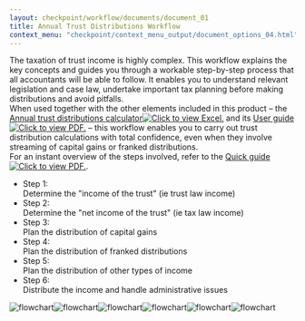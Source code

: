 ```yaml
---
layout: checkpoint/workflow/documents/document_01
title: Annual Trust Distributions Workflow
context_menu: "checkpoint/context_menu_output/document_options_04.html"
---
```


<!-- START CHECKPOINT OUTPUT -->

<div id="documentDisplay"> <div id="documentContainer"><span id="NavOffset" class="anchor"></span><div xmlns:str="http://exslt.org/strings" xmlns:ext="http://exslt.org/common" id="docContent"><div id="sharedInfo" style="display: none;"><dl class="paragraphTitle">Annual trust distributions workflow</dl><dl class="wrapper"><dt class="leftMetadata"><strong>Product Title:</strong></dt><dd class="rightMetadata">Annual Trust Distributions Workflow</dd></dl><dl class="wrapper"><dt class="leftMetadata"><strong>Subject Area:</strong></dt><dd class="rightMetadata"></dd></dl><dl class="wrapper"><dt class="leftMetadata"><strong>Tool Type:</strong></dt><dd class="rightMetadata">Navigation Schematic</dd></dl></div><div id="mainNavSchematicContainer"><form id="navSchematicForm"><input value="navSchematic" name="omkuptype" type="hidden"><input value="true" name="asfulldocument" type="hidden"><input value="savedassembly" name="type" type="hidden"><input value="I848d61d10fcc11e38f45ebd1ab56cac9" name="docguid" type="hidden"><input value="prod" name="field:environment" type="hidden"><input id="step_opened" name="field:step_opened" type="hidden"><div class="toolsummary"><div class="spacing "><span>The taxation of trust income is highly complex. This workflow explains the key concepts and guides you through a workable step-by-step process that all accountants will be able to follow. It enables you to understand relevant legislation and case law, undertake important tax planning before making distributions and avoid pitfalls.</span></div><div class="spacing "><span>When used together with the other elements included in this product – the <a class="rendDownloadXLS" href="/maf/app/blob?blobguid=Ie456930063bb11e3817c857b99dc5299&amp;file=Annual_trust_distributions_workflow-2.xls" id="Ie456930063bb11e3817c857b99dc5299" name="blob">Annual trust distributions calculator<img src="/cpau/images/docicons/ico-xls.png" alt="Click to view Excel." class="rendDownloadXLS"></a> and its <a class="rendDownloadPDF" href="/maf/app/blob?blobguid=Iaa3c4d62688311e3817c857b99dc5299&amp;file=Annual_trust_distributions_workflow-4.pdf" id="Iaa3c4d62688311e3817c857b99dc5299" name="blob">User guide<img src="/cpau/images/docicons/ico-pdf.png" alt="Click to view PDF." class="rendDownloadPDF"></a> – this workflow enables you to carry out trust distribution calculations with total confidence, even when they involve streaming of capital gains or franked distributions.</span></div><div class="spacing "><span>For an instant overview of the steps involved, refer to the <a class="rendDownloadPDF" href="/maf/app/blob?blobguid=Iaa3c4d63688311e3817c857b99dc5299&amp;file=Annual_trust_distributions_workflow-2.pdf" id="Iaa3c4d63688311e3817c857b99dc5299" name="blob">Quick guide<img src="/cpau/images/docicons/ico-pdf.png" alt="Click to view PDF." class="rendDownloadPDF"></a>.</span></div></div><div class="toolbody toolshared"><ul class="navschematic"><li><a class="stepAnchor" id="anchor_Iaa3c4d57688311e3817c857b99dc5299"></a><a style="display: none;" class="stepHash" id="anchor_GEN-TRUSTDIST_1_BDY_TOOL__1_LIST__2_P_Step_1"></a><div class="leftCol "><span class="strong"><span style="display: none;" class="fHref">GEN-TRUSTDIST_1_STEP_1_V1</span>Step 1:</span></div><span>Determine the <span class="">"income of the trust"</span> (ie trust law income)</span></li><li><a class="stepAnchor" id="anchor_Iaa3c4d54688311e3817c857b99dc5299"></a><a style="display: none;" class="stepHash" id="anchor_GEN-TRUSTDIST_1_BDY_TOOL__1_LIST__2_P_Step_2"></a><div class="leftCol "><span class="strong"><span style="display: none;" class="fHref">GEN-TRUSTDIST_1_STEP_2_V1</span>Step 2:</span></div><span>Determine the <span class="">"net income of the trust"</span> (ie tax law income)</span></li><li><a class="stepAnchor" id="anchor_Iaa3c4d55688311e3817c857b99dc5299"></a><a style="display: none;" class="stepHash" id="anchor_GEN-TRUSTDIST_1_BDY_TOOL__1_LIST__2_P_Step_3"></a><div class="leftCol "><span class="strong"><span style="display: none;" class="fHref">GEN-TRUSTDIST_1_STEP_3_V1</span>Step 3:</span></div><span>Plan the distribution of capital gains</span></li><li><a class="stepAnchor" id="anchor_Iaa3c4d5a688311e3817c857b99dc5299"></a><a style="display: none;" class="stepHash" id="anchor_GEN-TRUSTDIST_1_BDY_TOOL__1_LIST__2_P_Step_4"></a><div class="leftCol "><span class="strong"><span style="display: none;" class="fHref">GEN-TRUSTDIST_1_STEP_4_V2</span>Step 4:</span></div><span>Plan the distribution of franked distributions</span></li><li><a class="stepAnchor" id="anchor_Iaa3c4d5b688311e3817c857b99dc5299"></a><a style="display: none;" class="stepHash" id="anchor_GEN-TRUSTDIST_1_BDY_TOOL__1_LIST__2_P_Step_5"></a><div class="leftCol "><span class="strong"><span style="display: none;" class="fHref">GEN-TRUSTDIST_1_STEP_5_V1</span>Step 5:</span></div><span>Plan the distribution of other types of income</span></li><li><a class="stepAnchor" id="anchor_Iaa3c4d58688311e3817c857b99dc5299"></a><a style="display: none;" class="stepHash" id="anchor_GEN-TRUSTDIST_1_BDY_TOOL__1_LIST__2_P_Step_6"></a><div class="leftCol "><span class="strong"><span style="display: none;" class="fHref">GEN-TRUSTDIST_1_STEP_6_V1</span>Step 6:</span></div><span>Distribute the income and handle administrative issues</span></li></ul></div><div id="navImageContainer"><img class="navImg" alt="flowchart" src="/maf/app/blob?blobguid=Iaa3c4d53688311e3817c857b99dc5299" usemap="#N100C4" id="img_GEN-TRUSTDIST_1_STEP_1_V1"><map name="N100C4"><area href="/maf/app/document?src=search&amp;docguid=I848d61d10fcc11e38f45ebd1ab56cac9&amp;anchor=anchor_GEN-TRUSTDIST_1_BDY_TOOL__1_LIST__2_P_Step_2#GEN-TRUSTDIST_1_BDY_TOOL__1_LIST__2_P_Step_2" coords="521,623,487,623,487,643,521,643,530,643,530,623,521,623" shape="poly"><area target="_blank" href="/maf/app/legislation?src=search&amp;docguid=I9ddc0992685c11e3817c857b99dc5299&amp;target=_blank" coords="284,829,300,829,300,813,284,813,284,829" class="lnkLegislation" shape="poly"><area target="_blank" href="/maf/app/legislation?src=search&amp;docguid=I9ddc0986685c11e3817c857b99dc5299&amp;target=_blank" coords="208,197,224,197,224,181,208,181,208,197" class="lnkLegislation" shape="poly"><area href="/maf/app/document?src=search&amp;docguid=I848d61d10fcc11e38f45ebd1ab56cac9&amp;anchor=anchor_GEN-TRUSTDIST_1_BDY_TOOL__1_LIST__2_P_Step_2#GEN-TRUSTDIST_1_BDY_TOOL__1_LIST__2_P_Step_2" coords="381,1021,346,1021,346,1041,381,1041,389,1041,389,1021,381,1021" shape="poly"><area target="_blank" href="/maf/app/legislation?src=search&amp;docguid=I9ddc0986685c11e3817c857b99dc5299&amp;target=_blank" coords="399,568,415,568,415,552,399,552,399,568" class="lnkLegislation" shape="poly"><area target="_blank" href="/maf/app/legislation?src=search&amp;docguid=I9ddc0986685c11e3817c857b99dc5299&amp;target=_blank" coords="632,463,648,463,648,447,632,447,632,463" class="lnkLegislation" shape="poly"><area target="_blank" href="/maf/app/legislation?src=search&amp;docguid=I9ddc0986685c11e3817c857b99dc5299&amp;target=_blank" coords="500,480,516,480,516,464,500,464,500,480" class="lnkLegislation" shape="poly"><area target="_blank" href="/maf/app/legislation?src=search&amp;docguid=I9ddc0986685c11e3817c857b99dc5299&amp;target=_blank" coords="282,514,298,514,298,498,282,498,282,514" class="lnkLegislation" shape="poly"><area target="_blank" href="/maf/app/legislation?src=search&amp;docguid=I9ddc0986685c11e3817c857b99dc5299&amp;target=_blank" coords="408,39,424,39,424,23,408,23,408,39" class="lnkLegislation" shape="poly"></map><img class="navImg" alt="flowchart" src="/maf/app/blob?blobguid=Iaa3c4d59688311e3817c857b99dc5299" usemap="#N100F6" id="img_GEN-TRUSTDIST_1_STEP_2_V1"><map name="N100F6"><area target="_blank" href="/maf/app/legislation?src=search&amp;docguid=I9ddc0986685c11e3817c857b99dc5299&amp;target=_blank" coords="490,557,506,557,506,541,490,541,490,557" class="lnkLegislation" shape="poly"><area target="_blank" href="/maf/app/legislation?src=search&amp;docguid=I9ddc098c685c11e3817c857b99dc5299&amp;target=_blank" coords="222,40,238,40,238,24,222,24,222,40" class="lnkLegislation" shape="poly"><area target="_blank" href="/maf/app/legislation?src=search&amp;docguid=I9ddc098c685c11e3817c857b99dc5299&amp;target=_blank" coords="125,357,141,357,141,341,125,341,125,357" class="lnkLegislation" shape="poly"><area target="_blank" href="/maf/app/legislation?src=search&amp;docguid=I9ddc0986685c11e3817c857b99dc5299&amp;target=_blank" coords="642,306,658,306,658,290,642,290,642,306" class="lnkLegislation" shape="poly"><area target="_blank" href="/maf/app/legislation?src=search&amp;docguid=I9ddc0950685c11e3817c857b99dc5299&amp;target=_blank" coords="648,387,664,387,664,371,648,371,648,387" class="lnkLegislation" shape="poly"><area href="/maf/app/document?src=search&amp;docguid=I848d61d10fcc11e38f45ebd1ab56cac9&amp;anchor=anchor_GEN-TRUSTDIST_1_BDY_TOOL__1_LIST__2_P_Step_3#GEN-TRUSTDIST_1_BDY_TOOL__1_LIST__2_P_Step_3" coords="83,470,49,470,49,490,83,490,91,490,91,470,83,470" shape="poly"><area href="/maf/app/document?src=search&amp;docguid=I848d61d10fcc11e38f45ebd1ab56cac9&amp;anchor=anchor_GEN-TRUSTDIST_1_BDY_TOOL__1_LIST__2_P_Step_1#GEN-TRUSTDIST_1_BDY_TOOL__1_LIST__2_P_Step_1" coords="630,256,596,256,596,276,630,276,638,276,638,256,630,256" shape="poly"><area target="_blank" href="/maf/app/legislation?src=search&amp;docguid=I9ddc0986685c11e3817c857b99dc5299&amp;target=_blank" coords="382,541,382,561,487,561,487,541,382,541" class="lnkLegislation" shape="poly"><area target="_blank" href="/maf/app/legislation?src=search&amp;docguid=I037a1bbb9fe711e0a942f53c5c101aad&amp;target=_blank" coords="87,341,48,341,28,341,16,341,16,361,28,361,48,361,87,361,120,361,120,341,87,341" class="lnkLegislation" shape="poly"><area target="_blank" href="/maf/app/legislation?src=search&amp;docguid=I037a1bbb9fe711e0a942f53c5c101aad&amp;target=_blank" coords="87,42,48,42,28,42,16,42,16,62,28,62,48,62,87,62,120,62,120,42,87,42" class="lnkLegislation" shape="poly"></map><img class="navImg" alt="flowchart" src="/maf/app/blob?blobguid=Iaa3c4d51688311e3817c857b99dc5299" usemap="#N1012D" id="img_GEN-TRUSTDIST_1_STEP_3_V1"><map name="N1012D"><area target="_blank" href="/maf/app/legislation?src=search&amp;docguid=I9ddc0975685c11e3817c857b99dc5299&amp;target=_blank" coords="57,2183 73,2183 73,2167 57,2167 57,2183" class="lnkLegislation" shape="poly"><area target="_blank" href="/maf/app/legislation?src=search&amp;docguid=I9ddc0975685c11e3817c857b99dc5299&amp;target=_blank" coords="191,1837 207,1837 207,1821 191,1821 191,1837" class="lnkLegislation" shape="poly"><area target="_blank" href="/maf/app/legislation?src=search&amp;docguid=I9ddc0975685c11e3817c857b99dc5299&amp;target=_blank" coords="396,1075 412,1075 412,1059 396,1059 396,1075" class="lnkLegislation" shape="poly"><area target="_blank" href="/maf/app/legislation?src=search&amp;docguid=I9ddc098e685c11e3817c857b99dc5299&amp;target=_blank" coords="265,977 282,977 282,961 265,961 265,977" class="lnkLegislation" shape="poly"><area target="_blank" href="/maf/app/legislation?src=search&amp;docguid=I9ddc098e685c11e3817c857b99dc5299&amp;target=_blank" coords="299,436 315,436 315,420 299,420 299,436" class="lnkLegislation" shape="poly"><area target="_blank" href="/maf/app/document?src=search&amp;docguid=Ic1d46ee08a2311e39551b714d2a617da&amp;anchor=anchor_I7105e55a87e111e3817c857b99dc5299#anchor_I7105e55a87e111e3817c857b99dc5299" coords="172,907 9,907 9,927 172,927 484,927 484,907 408,907 408,889 318,889 318,907 172,907" shape="poly"><area href="/maf/app/document?src=search&amp;docguid=I848d61d10fcc11e38f45ebd1ab56cac9&amp;anchor=anchor_GEN-TRUSTDIST_1_BDY_TOOL__1_LIST__2_P_Step_4#GEN-TRUSTDIST_1_BDY_TOOL__1_LIST__2_P_Step_4" coords="201,2376 167,2376 167,2396 201,2396 209,2396 209,2376 201,2376" shape="poly"><area href="/maf/app/document?src=search&amp;docguid=I848d61d10fcc11e38f45ebd1ab56cac9&amp;anchor=anchor_GEN-TRUSTDIST_1_BDY_TOOL__1_LIST__2_P_Step_4#GEN-TRUSTDIST_1_BDY_TOOL__1_LIST__2_P_Step_4" coords="615,1555 580,1555 580,1575 615,1575 623,1575 623,1555 615,1555" shape="poly"><area href="/maf/app/document?src=search&amp;docguid=I848d61d10fcc11e38f45ebd1ab56cac9&amp;anchor=anchor_GEN-TRUSTDIST_1_BDY_TOOL__1_LIST__2_P_Step_5#GEN-TRUSTDIST_1_BDY_TOOL__1_LIST__2_P_Step_5" coords="585,1416 551,1416 551,1435 585,1435 594,1435 594,1416 585,1416" shape="poly"><area href="/maf/app/document?src=search&amp;docguid=I848d61d10fcc11e38f45ebd1ab56cac9&amp;anchor=anchor_GEN-TRUSTDIST_1_BDY_TOOL__1_LIST__2_P_Step_6#GEN-TRUSTDIST_1_BDY_TOOL__1_LIST__2_P_Step_6" coords="398,1142 364,1142 364,1162 398,1162 406,1162 406,1142 398,1142" shape="poly"><area href="/maf/app/document?src=search&amp;docguid=I848d61d10fcc11e38f45ebd1ab56cac9&amp;anchor=anchor_GEN-TRUSTDIST_1_BDY_TOOL__1_LIST__2_P_Step_6#GEN-TRUSTDIST_1_BDY_TOOL__1_LIST__2_P_Step_6" coords="584,1081 550,1081 550,1101 584,1101 593,1101 593,1081 584,1081" shape="poly"><area href="/maf/app/document?src=search&amp;docguid=I848d61d10fcc11e38f45ebd1ab56cac9&amp;anchor=anchor_GEN-TRUSTDIST_1_BDY_TOOL__1_LIST__2_P_Step_6#GEN-TRUSTDIST_1_BDY_TOOL__1_LIST__2_P_Step_6" coords="44,775 10,775 10,794 44,794 52,794 52,775 44,775" shape="poly"><area href="/maf/app/document?src=search&amp;docguid=I848d61d10fcc11e38f45ebd1ab56cac9&amp;anchor=anchor_GEN-TRUSTDIST_1_BDY_TOOL__1_LIST__2_P_Step_4#GEN-TRUSTDIST_1_BDY_TOOL__1_LIST__2_P_Step_4" coords="466,544 432,544 432,564 466,564 474,564 474,544 466,544" shape="poly"><area href="/maf/app/document?src=search&amp;docguid=I848d61d10fcc11e38f45ebd1ab56cac9&amp;anchor=anchor_GEN-TRUSTDIST_1_BDY_TOOL__1_LIST__2_P_Step_5#GEN-TRUSTDIST_1_BDY_TOOL__1_LIST__2_P_Step_5" coords="588,405 553,405 553,424 588,424 596,424 596,405 588,405" shape="poly"><area href="/maf/app/document?src=search&amp;docguid=I848d61d10fcc11e38f45ebd1ab56cac9&amp;anchor=anchor_GEN-TRUSTDIST_1_BDY_TOOL__1_LIST__2_P_Step_1#GEN-TRUSTDIST_1_BDY_TOOL__1_LIST__2_P_Step_1" coords="234,384 200,384 200,403 234,403 243,403 243,384 234,384" shape="poly"><area href="/maf/app/document?src=search&amp;docguid=I848d61d10fcc11e38f45ebd1ab56cac9&amp;anchor=anchor_GEN-TRUSTDIST_1_BDY_TOOL__1_LIST__2_P_Step_4#GEN-TRUSTDIST_1_BDY_TOOL__1_LIST__2_P_Step_4" coords="476,54 442,54 442,74 476,74 484,74 484,54 476,54" shape="poly"><area target="_blank" href="/maf/app/legislation?src=search&amp;docguid=I9ddc095a685c11e3817c857b99dc5299&amp;target=_blank" coords="464,1605 480,1605 480,1589 464,1589 464,1605" class="lnkLegislation" shape="poly"><area target="_blank" href="/maf/app/legislation?src=search&amp;docguid=I9ddc098e685c11e3817c857b99dc5299&amp;target=_blank" coords="591,1149 607,1149 607,1133 591,1133 591,1149" class="lnkLegislation" shape="poly"><area target="_blank" href="/maf/app/legislation?src=search&amp;docguid=I9ddc097d685c11e3817c857b99dc5299&amp;target=_blank" coords="624,1246 640,1246 640,1230 624,1230 624,1246" class="lnkLegislation" shape="poly"><area target="_blank" href="/maf/app/legislation?src=search&amp;docguid=I9ddc098e685c11e3817c857b99dc5299&amp;target=_blank" coords="122,749 138,749 138,733 122,733 122,749" class="lnkLegislation" shape="poly"><area target="_blank" href="/maf/app/legislation?src=search&amp;docguid=I9ddc0975685c11e3817c857b99dc5299&amp;target=_blank" coords="657,596 673,596 673,580 657,580 657,596" class="lnkLegislation" shape="poly"><area target="_blank" href="/maf/app/legislation?src=search&amp;docguid=I9ddc098e685c11e3817c857b99dc5299&amp;target=_blank" coords="157,146 173,146 173,130 157,130 157,146" class="lnkLegislation" shape="poly"></map><img class="navImg" alt="flowchart" src="/maf/app/blob?blobguid=Iaa3c4d56688311e3817c857b99dc5299" usemap="#N101A0" id="img_GEN-TRUSTDIST_1_STEP_4_V2"><map name="N101A0"><area target="_blank" href="/maf/app/legislation?src=search&amp;docguid=I9ddc0975685c11e3817c857b99dc5299&amp;target=_blank" coords="210,1994 226,1994 226,1978 210,1978 210,1994" class="lnkLegislation" shape="poly"><area target="_blank" href="/maf/app/legislation?src=search&amp;docguid=I9ddc0975685c11e3817c857b99dc5299&amp;target=_blank" coords="266,1798 282,1798 282,1782 266,1782 266,1798" class="lnkLegislation" shape="poly"><area target="_blank" href="/maf/app/legislation?src=search&amp;docguid=I9ddc0975685c11e3817c857b99dc5299&amp;target=_blank" coords="397,1101 413,1101 413,1085 397,1085 397,1101" class="lnkLegislation" shape="poly"><area target="_blank" href="/maf/app/legislation?src=search&amp;docguid=I9ddc098e685c11e3817c857b99dc5299&amp;target=_blank" coords="324,1003 340,1003 340,987 324,987 324,1003" class="lnkLegislation" shape="poly"><area target="_blank" href="/maf/app/legislation?src=search&amp;docguid=I9ddc098e685c11e3817c857b99dc5299&amp;target=_blank" coords="97,224 113,224 113,208 97,208 97,224" class="lnkLegislation" shape="poly"><area target="_blank" href="/maf/app/legislation?src=search&amp;docguid=I9ddc0975685c11e3817c857b99dc5299&amp;target=_blank" coords="608,493 624,493 624,477 608,477 608,493" class="lnkLegislation" shape="poly"><area href="/maf/app/document?src=search&amp;docguid=I848d61d10fcc11e38f45ebd1ab56cac9&amp;anchor=anchor_GEN-TRUSTDIST_1_BDY_TOOL__1_LIST__2_P_Step_3#GEN-TRUSTDIST_1_BDY_TOOL__1_LIST__2_P_Step_3" coords="589,443 554,443 554,462 589,462 597,462 597,443 589,443" shape="poly"><area href="/maf/app/document?src=search&amp;docguid=I848d61d10fcc11e38f45ebd1ab56cac9&amp;anchor=anchor_GEN-TRUSTDIST_1_BDY_TOOL__1_LIST__2_P_Step_5#GEN-TRUSTDIST_1_BDY_TOOL__1_LIST__2_P_Step_5" coords="612,303 578,303 578,323 612,323 621,323 621,303 612,303" shape="poly"><area href="/maf/app/document?src=search&amp;docguid=I848d61d10fcc11e38f45ebd1ab56cac9&amp;anchor=anchor_GEN-TRUSTDIST_1_BDY_TOOL__1_LIST__2_P_Step_5#GEN-TRUSTDIST_1_BDY_TOOL__1_LIST__2_P_Step_5" coords="557,593 523,593 523,612 557,612 565,612 565,593 557,593" shape="poly"><area target="_blank" href="/maf/app/legislation?src=search&amp;docguid=I9ddc0958685c11e3817c857b99dc5299&amp;target=_blank" coords="131,1510 147,1510 147,1494 131,1494 131,1510" class="lnkLegislation" shape="poly"><area target="_blank" href="/maf/app/document?src=search&amp;docguid=Ic1d46ee08a2311e39551b714d2a617da&amp;anchor=anchor_I7105e55a87e111e3817c857b99dc5299#anchor_I7105e55a87e111e3817c857b99dc5299" coords="172,934 9,934 9,954 172,954 484,954 484,934 408,934 408,916 318,916 318,934 172,934" shape="poly"><area href="/maf/app/document?src=search&amp;docguid=I848d61d10fcc11e38f45ebd1ab56cac9&amp;anchor=anchor_GEN-TRUSTDIST_1_BDY_TOOL__1_LIST__2_P_Step_5#GEN-TRUSTDIST_1_BDY_TOOL__1_LIST__2_P_Step_5" coords="283,2094 249,2094 249,2113 283,2113 292,2113 292,2094 283,2094" shape="poly"><area href="/maf/app/document?src=search&amp;docguid=I848d61d10fcc11e38f45ebd1ab56cac9&amp;anchor=anchor_GEN-TRUSTDIST_1_BDY_TOOL__1_LIST__2_P_Step_3#GEN-TRUSTDIST_1_BDY_TOOL__1_LIST__2_P_Step_3" coords="699,1782 664,1782 664,1802 699,1802 707,1802 707,1782 699,1782" shape="poly"><area href="/maf/app/document?src=search&amp;docguid=I848d61d10fcc11e38f45ebd1ab56cac9&amp;anchor=anchor_GEN-TRUSTDIST_1_BDY_TOOL__1_LIST__2_P_Step_5#GEN-TRUSTDIST_1_BDY_TOOL__1_LIST__2_P_Step_5" coords="492,1643 458,1643 458,1663 492,1663 501,1663 501,1643 492,1643" shape="poly"><area href="/maf/app/document?src=search&amp;docguid=I848d61d10fcc11e38f45ebd1ab56cac9&amp;anchor=anchor_GEN-TRUSTDIST_1_BDY_TOOL__1_LIST__2_P_Step_6#GEN-TRUSTDIST_1_BDY_TOOL__1_LIST__2_P_Step_6" coords="398,1168 364,1168 364,1187 398,1187 406,1187 406,1168 398,1168" shape="poly"><area href="/maf/app/document?src=search&amp;docguid=I848d61d10fcc11e38f45ebd1ab56cac9&amp;anchor=anchor_GEN-TRUSTDIST_1_BDY_TOOL__1_LIST__2_P_Step_6#GEN-TRUSTDIST_1_BDY_TOOL__1_LIST__2_P_Step_6" coords="583,1113 549,1113 549,1133 583,1133 591,1133 591,1113 583,1113" shape="poly"><area href="/maf/app/document?src=search&amp;docguid=I848d61d10fcc11e38f45ebd1ab56cac9&amp;anchor=anchor_GEN-TRUSTDIST_1_BDY_TOOL__1_LIST__2_P_Step_6#GEN-TRUSTDIST_1_BDY_TOOL__1_LIST__2_P_Step_6" coords="76,705 41,705 41,724 76,724 84,724 84,705 76,705" shape="poly"><area href="/maf/app/document?src=search&amp;docguid=I848d61d10fcc11e38f45ebd1ab56cac9&amp;anchor=anchor_GEN-TRUSTDIST_1_BDY_TOOL__1_LIST__2_P_Step_5#GEN-TRUSTDIST_1_BDY_TOOL__1_LIST__2_P_Step_5" coords="474,44 440,44 440,64 474,64 482,64 482,44 474,44" shape="poly"><area target="_blank" href="/maf/app/legislation?src=search&amp;docguid=I9ddc095a685c11e3817c857b99dc5299&amp;target=_blank" coords="544,1833 560,1833 560,1817 544,1817 544,1833" class="lnkLegislation" shape="poly"><area target="_blank" href="/maf/app/legislation?src=search&amp;docguid=I9ddc098e685c11e3817c857b99dc5299&amp;target=_blank" coords="706,1144 722,1144 722,1128 706,1128 706,1144" class="lnkLegislation" shape="poly"><area target="_blank" href="/maf/app/legislation?src=search&amp;docguid=I9ddc097d685c11e3817c857b99dc5299&amp;target=_blank" coords="599,1227 615,1227 615,1211 599,1211 599,1227" class="lnkLegislation" shape="poly"><area target="_blank" href="/maf/app/legislation?src=search&amp;docguid=I9ddc098e685c11e3817c857b99dc5299&amp;target=_blank" coords="220,679 236,679 236,663 220,663 220,679" class="lnkLegislation" shape="poly"></map><img class="navImg" alt="flowchart" src="/maf/app/blob?blobguid=Iaa3c4d5c688311e3817c857b99dc5299" usemap="#N10213" id="img_GEN-TRUSTDIST_1_STEP_5_V1"><map name="N10213"><area target="_blank" href="/maf/app/legislation?src=search&amp;docguid=I9ddc095a685c11e3817c857b99dc5299&amp;target=_blank" coords="70,878 86,878 86,862 70,862 70,878" class="lnkLegislation" shape="poly"><area target="_blank" href="/maf/app/legislation?src=search&amp;docguid=I9ddc097d685c11e3817c857b99dc5299&amp;target=_blank" coords="317,155 333,155 333,139 317,139 317,155" class="lnkLegislation" shape="poly"><area target="_blank" href="/maf/app/legislation?src=search&amp;docguid=I9ddc0975685c11e3817c857b99dc5299&amp;target=_blank" coords="226,606 242,606 242,590 226,590 226,606" class="lnkLegislation" shape="poly"><area target="_blank" href="/maf/app/legislation?src=search&amp;docguid=I9ddc095a685c11e3817c857b99dc5299&amp;target=_blank" coords="139,282 155,282 155,266 139,266 139,282" class="lnkLegislation" shape="poly"><area href="/maf/app/document?src=search&amp;docguid=I848d61d10fcc11e38f45ebd1ab56cac9&amp;anchor=anchor_GEN-TRUSTDIST_1_BDY_TOOL__1_LIST__2_P_Step_4#GEN-TRUSTDIST_1_BDY_TOOL__1_LIST__2_P_Step_4" coords="230,590 226,590 218,590 184,590 184,610 218,610 226,610 230,610 234,610 234,590 230,590" shape="poly"><area target="_blank" href="/maf/app/document?src=search&amp;docguid=Ic1d46ee08a2311e39551b714d2a617da&amp;anchor=anchor_I7105e55a87e111e3817c857b99dc5299#anchor_I7105e55a87e111e3817c857b99dc5299" coords="433,890 433,910 685,910 685,890 433,890" shape="poly"><area href="/maf/app/document?src=search&amp;docguid=I848d61d10fcc11e38f45ebd1ab56cac9&amp;anchor=anchor_GEN-TRUSTDIST_1_BDY_TOOL__1_LIST__2_P_Step_1#GEN-TRUSTDIST_1_BDY_TOOL__1_LIST__2_P_Step_1" coords="153,214 118,214 118,234 153,234 161,234 161,214 153,214" shape="poly"><area href="/maf/app/document?src=search&amp;docguid=I848d61d10fcc11e38f45ebd1ab56cac9&amp;anchor=anchor_GEN-TRUSTDIST_1_BDY_TOOL__1_LIST__2_P_Step_6#GEN-TRUSTDIST_1_BDY_TOOL__1_LIST__2_P_Step_6" coords="533,7 499,7 499,27 533,27 541,27 541,7 533,7" shape="poly"><area href="/maf/app/document?src=search&amp;docguid=I848d61d10fcc11e38f45ebd1ab56cac9&amp;anchor=anchor_GEN-TRUSTDIST_1_BDY_TOOL__1_LIST__2_P_Step_3#GEN-TRUSTDIST_1_BDY_TOOL__1_LIST__2_P_Step_3" coords="155,590 151,590 143,590 109,590 109,610 143,610 151,610 155,610 159,610 159,590 155,590" shape="poly"><area href="/maf/app/document?src=search&amp;docguid=I848d61d10fcc11e38f45ebd1ab56cac9&amp;anchor=anchor_GEN-TRUSTDIST_1_BDY_TOOL__1_LIST__2_P_Step_6#GEN-TRUSTDIST_1_BDY_TOOL__1_LIST__2_P_Step_6" coords="596,1012 562,1012 562,1031 596,1031 605,1031 605,1012 596,1012" shape="poly"><area href="/maf/app/document?src=search&amp;docguid=I848d61d10fcc11e38f45ebd1ab56cac9&amp;anchor=anchor_GEN-TRUSTDIST_1_BDY_TOOL__1_LIST__2_P_Step_4#GEN-TRUSTDIST_1_BDY_TOOL__1_LIST__2_P_Step_4" coords="647,853 612,853 612,873 647,873 655,873 655,853 647,853" shape="poly"><area href="/maf/app/document?src=search&amp;docguid=I848d61d10fcc11e38f45ebd1ab56cac9&amp;anchor=anchor_GEN-TRUSTDIST_1_BDY_TOOL__1_LIST__2_P_Step_3#GEN-TRUSTDIST_1_BDY_TOOL__1_LIST__2_P_Step_3" coords="597,834 563,834 563,854 597,854 605,854 605,834 597,834" shape="poly"><area href="/maf/app/document?src=search&amp;docguid=I848d61d10fcc11e38f45ebd1ab56cac9&amp;anchor=anchor_GEN-TRUSTDIST_1_BDY_TOOL__1_LIST__2_P_Step_2#GEN-TRUSTDIST_1_BDY_TOOL__1_LIST__2_P_Step_2" coords="43,713 9,713 9,733 43,733 51,733 51,713 43,713" shape="poly"><area target="_blank" href="/maf/app/legislation?src=search&amp;docguid=I9ddc0950685c11e3817c857b99dc5299&amp;target=_blank" coords="626,720 642,720 642,704 626,704 626,720" class="lnkLegislation" shape="poly"><area target="_blank" href="/maf/app/legislation?src=search&amp;docguid=I9ddc095a685c11e3817c857b99dc5299&amp;target=_blank" coords="659,276 675,276 675,260 659,260 659,276" class="lnkLegislation" shape="poly"><area target="_blank" href="/maf/app/legislation?src=search&amp;docguid=I9ddc097d685c11e3817c857b99dc5299&amp;target=_blank" coords="166,344 182,344 182,328 166,328 166,344" class="lnkLegislation" shape="poly"><area target="_blank" href="/maf/app/legislation?src=search&amp;docguid=I9ddc095a685c11e3817c857b99dc5299&amp;target=_blank" coords="154,844 150,844 117,844 94,844 94,864 117,864 150,864 154,864 171,864 171,844 154,844" class="lnkLegislation" shape="poly"></map><img class="navImg" alt="flowchart" src="/maf/app/blob?blobguid=Iaa3c4d5f688311e3817c857b99dc5299" usemap="#N10272" id="img_GEN-TRUSTDIST_1_STEP_6_V1"><map name="N10272"><area target="_blank" href="/maf/app/legislation?src=search&amp;docguid=I34676df18a0511e39551b714d2a617da&amp;target=_blank" coords="166,1001 166,1020 197,1020 197,1001 166,1001" class="lnkLegislation" shape="poly"><area target="_blank" href="/maf/app/legislation?src=search&amp;docguid=I9ddc098e685c11e3817c857b99dc5299&amp;target=_blank" coords="572,483 588,483 588,467 572,467 572,483" class="lnkLegislation" shape="poly"><area target="_blank" href="/maf/app/document?src=search&amp;docguid=Ic1d46ee08a2311e39551b714d2a617da&amp;anchor=anchor_I7105e55a87e111e3817c857b99dc5299#anchor_I7105e55a87e111e3817c857b99dc5299" coords="418,983 418,1003 671,1003 671,983 418,983" shape="poly"><area target="_blank" href="/maf/app/document?src=search&amp;docguid=Ic1d46ee18a2311e39551b714d2a617da&amp;anchor=anchor_I7105e55387e111e3817c857b99dc5299#anchor_I7105e55387e111e3817c857b99dc5299" coords="162,339 110,339 9,339 9,358 110,358 162,358 325,358 325,339 162,339" shape="poly"><area href="/maf/app/document?src=search&amp;docguid=I848d61d10fcc11e38f45ebd1ab56cac9&amp;anchor=anchor_GEN-TRUSTDIST_1_BDY_TOOL__1_LIST__2_P_Step_3#GEN-TRUSTDIST_1_BDY_TOOL__1_LIST__2_P_Step_3" coords="284,449 250,449 250,469 284,469 292,469 292,449 284,449" shape="poly"><area href="/maf/app/document?src=search&amp;docguid=I848d61d10fcc11e38f45ebd1ab56cac9&amp;anchor=anchor_GEN-TRUSTDIST_1_BDY_TOOL__1_LIST__2_P_Step_5#GEN-TRUSTDIST_1_BDY_TOOL__1_LIST__2_P_Step_5" coords="291,313 256,313 256,333 291,333 299,333 299,313 291,313" shape="poly"><area href="/maf/app/document?src=search&amp;docguid=I848d61d10fcc11e38f45ebd1ab56cac9&amp;anchor=anchor_GEN-TRUSTDIST_1_BDY_TOOL__1_LIST__2_P_Step_4#GEN-TRUSTDIST_1_BDY_TOOL__1_LIST__2_P_Step_4" coords="215,313 181,313 181,333 215,333 224,333 224,313 215,313" shape="poly"><area target="_blank" href="/maf/app/document?src=search&amp;docguid=I704dfab0933311e29c6197cfe994d8ea&amp;anchor=anchor_Ia4cab2f692f011e29c6197cfe994d8ea#anchor_Ia4cab2f692f011e29c6197cfe994d8ea" coords="102,983 94,983 67,983 67,1003 94,1003 102,1003 246,1003 246,983 102,983" shape="poly"><area href="/maf/app/document?src=search&amp;docguid=I848d61d10fcc11e38f45ebd1ab56cac9&amp;anchor=anchor_GEN-TRUSTDIST_1_BDY_TOOL__1_LIST__2_P_Step_3#GEN-TRUSTDIST_1_BDY_TOOL__1_LIST__2_P_Step_3" coords="220,449 186,449 186,469 220,469 229,469 229,449 220,449" shape="poly"><area href="/maf/app/document?src=search&amp;docguid=I848d61d10fcc11e38f45ebd1ab56cac9&amp;anchor=anchor_GEN-TRUSTDIST_1_BDY_TOOL__1_LIST__2_P_Step_3#GEN-TRUSTDIST_1_BDY_TOOL__1_LIST__2_P_Step_3" coords="165,313 131,313 131,333 165,333 173,333 173,313 165,313" shape="poly"><area target="_blank" href="/maf/app/legislation?src=search&amp;docguid=I9ddc0992685c11e3817c857b99dc5299&amp;target=_blank" coords="64,713 80,713 80,697 64,697 64,713" class="lnkLegislation" shape="poly"><area target="_blank" href="/maf/app/legislation?src=search&amp;docguid=I9ddc0992685c11e3817c857b99dc5299&amp;target=_blank" coords="38,851 54,851 54,835 38,835 38,851" class="lnkLegislation" shape="poly"><area target="_blank" href="/maf/app/legislation?src=search&amp;docguid=I9ddc0992685c11e3817c857b99dc5299&amp;target=_blank" coords="55,285 72,285 72,269 55,269 55,285" class="lnkLegislation" shape="poly"></map></div></form></div><script type="text/javascript">$(function(){$("#documentnavigation").hide();}); </script></div></div><script type="text/javascript">$(function(){$('#relateddocumentsnavitem').hide();});</script> <div id="chunkDiv" class="navigationLinks chunckingLinks"> </div></div>

<!-- END CHECKPOINT OUTPUT -->